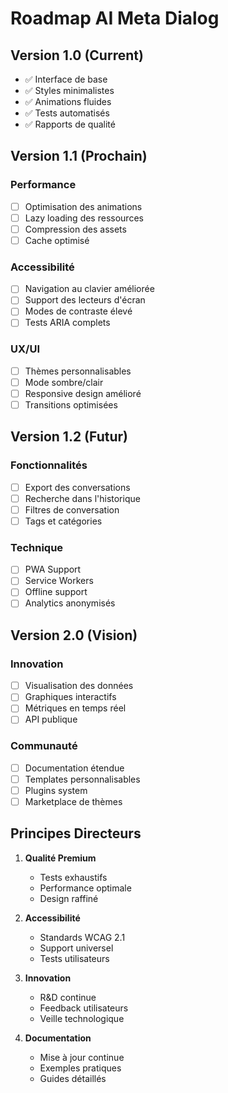 # Roadmap AI Meta Dialog

## Version 1.0 (Current)
- ✅ Interface de base
- ✅ Styles minimalistes
- ✅ Animations fluides
- ✅ Tests automatisés
- ✅ Rapports de qualité

## Version 1.1 (Prochain)
### Performance
- [ ] Optimisation des animations
- [ ] Lazy loading des ressources
- [ ] Compression des assets
- [ ] Cache optimisé

### Accessibilité
- [ ] Navigation au clavier améliorée
- [ ] Support des lecteurs d'écran
- [ ] Modes de contraste élevé
- [ ] Tests ARIA complets

### UX/UI
- [ ] Thèmes personnalisables
- [ ] Mode sombre/clair
- [ ] Responsive design amélioré
- [ ] Transitions optimisées

## Version 1.2 (Futur)
### Fonctionnalités
- [ ] Export des conversations
- [ ] Recherche dans l'historique
- [ ] Filtres de conversation
- [ ] Tags et catégories

### Technique
- [ ] PWA Support
- [ ] Service Workers
- [ ] Offline support
- [ ] Analytics anonymisés

## Version 2.0 (Vision)
### Innovation
- [ ] Visualisation des données
- [ ] Graphiques interactifs
- [ ] Métriques en temps réel
- [ ] API publique

### Communauté
- [ ] Documentation étendue
- [ ] Templates personnalisables
- [ ] Plugins system
- [ ] Marketplace de thèmes

## Principes Directeurs

1. **Qualité Premium**
   - Tests exhaustifs
   - Performance optimale
   - Design raffiné

2. **Accessibilité**
   - Standards WCAG 2.1
   - Support universel
   - Tests utilisateurs

3. **Innovation**
   - R&D continue
   - Feedback utilisateurs
   - Veille technologique

4. **Documentation**
   - Mise à jour continue
   - Exemples pratiques
   - Guides détaillés
